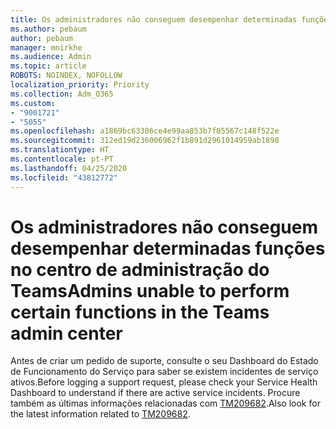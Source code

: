 ```yaml
---
title: Os administradores não conseguem desempenhar determinadas funções no centro de administração do Teams
ms.author: pebaum
author: pebaum
manager: mnirkhe
ms.audience: Admin
ms.topic: article
ROBOTS: NOINDEX, NOFOLLOW
localization_priority: Priority
ms.collection: Adm_O365
ms.custom:
- "9001721"
- "5055"
ms.openlocfilehash: a1869bc63306ce4e99aa853b7f05567c148f522e
ms.sourcegitcommit: 312ed19d236006962f1b891d2961014959ab1898
ms.translationtype: HT
ms.contentlocale: pt-PT
ms.lasthandoff: 04/25/2020
ms.locfileid: "43812772"
---
```

# <a name="admins-unable-to-perform-certain-functions-in-the-teams-admin-center"></a><span data-ttu-id="6b695-102">Os administradores não conseguem desempenhar determinadas funções no centro de administração do Teams</span><span class="sxs-lookup"><span data-stu-id="6b695-102">Admins unable to perform certain functions in the Teams admin center</span></span>

<span data-ttu-id="6b695-103">Antes de criar um pedido de suporte, consulte o seu Dashboard do Estado de Funcionamento do Serviço para saber se existem incidentes de serviço ativos.</span><span class="sxs-lookup"><span data-stu-id="6b695-103">Before logging a support request, please check your Service Health Dashboard to understand if there are active service incidents.</span></span> <span data-ttu-id="6b695-104">Procure também as últimas informações relacionadas com [TM209682](https://admin.microsoft.com/AdminPortal/Home/#/servicehealth?eventid=TM209682).</span><span class="sxs-lookup"><span data-stu-id="6b695-104">Also look for the latest information related to [TM209682](https://admin.microsoft.com/AdminPortal/Home/#/servicehealth?eventid=TM209682).</span></span>

